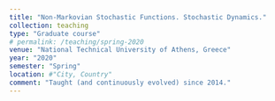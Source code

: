 ```yaml
---
title: "Non-Markovian Stochastic Functions. Stochastic Dynamics."
collection: teaching
type: "Graduate course"
# permalink: /teaching/spring-2020
venue: "National Technical University of Athens, Greece"
year: "2020"
semester: "Spring"
location: #"City, Country"
comment: "Taught (and continuously evolved) since 2014."
---
```


